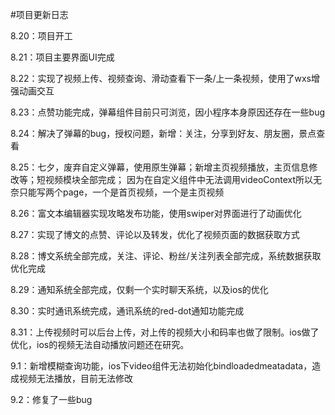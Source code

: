 #项目更新日志

8.20：项目开工

8.21：项目主要界面UI完成

8.22：实现了视频上传、视频查询、滑动查看下一条/上一条视频，使用了wxs增强动画交互

8.23：点赞功能完成，弹幕组件目前只可浏览，因小程序本身原因还存在一些bug

8.24：解决了弹幕的bug，授权问题，新增：关注，分享到好友、朋友圈，景点查看

8.25：七夕，废弃自定义弹幕，使用原生弹幕；新增主页视频播放，主页信息修改等；短视频模块全部完成；
因为在自定义组件中无法调用videoContext所以无奈只能写两个page，一个是首页视频，一个是主页视频

8.26：富文本编辑器实现攻略发布功能，使用swiper对界面进行了动画优化

8.27：实现了博文的点赞、评论以及转发，优化了视频页面的数据获取方式

8.28：博文系统全部完成，关注、评论、粉丝/关注列表全部完成，系统数据获取优化完成

8.29：通知系统全部完成，仅剩一个实时聊天系统，以及ios的优化

8.30：实时通讯系统完成，通讯系统的red-dot通知功能完成

8.31：上传视频时可以后台上传，对上传的视频大小和码率也做了限制。ios做了优化，ios的视频无法自动播放问题还在研究。

9.1：新增模糊查询功能，ios下video组件无法初始化bindloadedmeatadata，造成视频无法播放，目前无法修改

9.2：修复了一些bug
